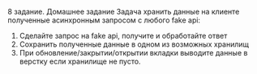 8 задание.
Домашнее задание
Задача хранить данные на клиенте полученные асинхронным 
запросом с любого fake api:
1. Сделайте запрос на fake api, получите и обработайте ответ
2. Сохранить полученные данные в одном из возможных хранилищ
3. При обновление/закрытии/открытии вкладки выводите данные в 
верстку если хранилище не пусто.
